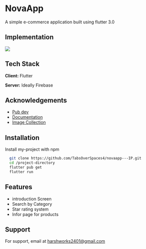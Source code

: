 # NovaApp

A simple e-commerce application built using flutter 3.0

## Implementation
![](https://github.com/TabsOverSpaces4/novaapp---IP/blob/main/lib/assets/SRGif.gif)


## Tech Stack

**Client:** Flutter

**Server:** Ideally Firebase


## Acknowledgements

 - [Pub dev](https://pub.dev/)
 - [Documentation](https://docs.flutter.dev/)
 - [Image Collection](https://stock.adobe.com/in?ef_id=Cj0KCQiAi9mPBhCJARIsAHchl1y9UyaVlEr34j-IFNZhesz9x320HC3jufYPAH8kcl49l66cZ375dg8aApMJEALw_wcB:G:s&s_kwcid=AL!3085!3!456723993344!e!!g!!adobe%20stocks!6828711555!74928189810&as_channel=sem&as_campclass=brand&as_campaign=IN|CPRO|Stock|PURCH|AS_Brand_Exact|GG||&as_source=google&mv=search&as_camptype=acquisition&sdid=599F8S6N)



## Installation

Install my-project with npm

```bash
  git clone https://github.com/TabsOverSpaces4/novaapp---IP.git
  cd /project-directory
  flutter pub get
  flutter run
```
    
## Features

- introduction Screen
- Search by Category
- Star rating system
- Infor page for products


## Support

For support, email at harshworks2401@gmail.com
